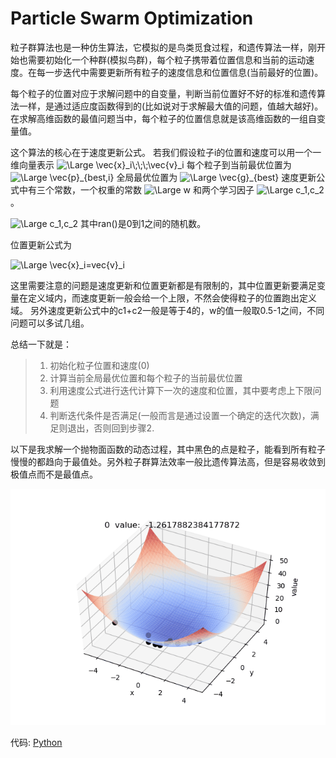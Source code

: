 # Particle Swarm Optimization

粒子群算法也是一种仿生算法，它模拟的是鸟类觅食过程，和遗传算法一样，刚开始也需要初始化一个种群(模拟鸟群)，每个粒子携带着位置信息和当前的运动速度。在每一步迭代中需要更新所有粒子的速度信息和位置信息(当前最好的位置)。

每个粒子的位置对应于求解问题中的自变量，判断当前位置好不好的标准和遗传算法一样，是通过适应度函数得到的(比如说对于求解最大值的问题，值越大越好)。在求解高维函数的最值问题当中，每个粒子的位置信息就是该高维函数的一组自变量值。

这个算法的核心在于速度更新公式。
若我们假设粒子i的位置和速度可以用一个一维向量表示
<img src="https://latex.codecogs.com/svg.latex?\Large&space;\vec{x}_i\;\;\;\vec{v}_i" title="\Large \vec{x}_i\;\;\;\vec{v}_i" />
每个粒子到当前最优位置为
<img src="https://latex.codecogs.com/svg.latex?\Large&space;\vec{p}_{best,i}" title="\Large \vec{p}_{best,i}" />
全局最优位置为
<img src="https://latex.codecogs.com/svg.latex?\Large&space;\vec{g}_{best}" title="\Large \vec{g}_{best}" />
速度更新公式中有三个常数，一个权重的常数
<img src="https://latex.codecogs.com/svg.latex?\Large&space;w" title="\Large w" />
和两个学习因子
<img src="https://latex.codecogs.com/svg.latex?\Large&space;c_1,c_2" title="\Large c_1,c_2" />
。

<img src="https://latex.codecogs.com/svg.latex?\Large&space;\vec{v}_{i+1}=w\vec{v}_{i}+c_1(\vec{p}_{best,i}-\vec{x}_i)ran()+c_2(\vec{g}_{best}-\vec{x}_i)ran()" title="\Large c_1,c_2" />
其中ran()是0到1之间的随机数。

位置更新公式为

<img src="https://latex.codecogs.com/svg.latex?\Large&space;\vec{x}_{i+1}=\vec{x}_{i}+\vec{v}_i" title="\Large \vec{x}_i=vec{v}_i" />

这里需要注意的问题是速度更新和位置更新都是有限制的，其中位置更新要满足变量在定义域内，而速度更新一般会给一个上限，不然会使得粒子的位置跑出定义域。
另外速度更新公式中的c1+c2一般是等于4的，w的值一般取0.5-1之间，不同问题可以多试几组。

总结一下就是：
> 1. 初始化粒子位置和速度(0)
> 2. 计算当前全局最优位置和每个粒子的当前最优位置
> 3. 利用速度公式进行迭代计算下一次的速度和位置，其中要考虑上下限问题
> 4. 判断迭代条件是否满足(一般而言是通过设置一个确定的迭代次数)，满足则退出，否则回到步骤2.

以下是我求解一个抛物面函数的动态过程，其中黑色的点是粒子，能看到所有粒子慢慢的都趋向于最值处。另外粒子群算法效率一般比遗传算法高，但是容易收敛到极值点而不是最值点。

![Python](./gif.gif)

代码:
[Python](./main.py)
